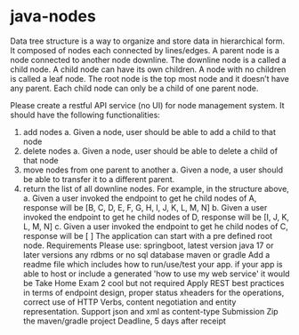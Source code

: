# java-nodes

Data tree structure is a way to organize and store data in hierarchical form. It
composed of nodes each connected by lines/edges. A parent node is a node
connected to another node downline. The downline node is a called a child node.
A child node can have its own children. A node with no children is called a leaf
node. The root node is the top most node and it doesn’t have any parent. Each
child node can only be a child of one parent node.

Please create a restful API service (no UI) for node management system. It should
have the following functionalities:
1. add nodes
a. Given a node, user should be able to add a child to that node
2. delete nodes
a. Given a node, user should be able to delete a child of that node
3. move nodes from one parent to another
a. Given a node, a user should be able to transfer it to a different parent.
4. return the list of all downline nodes. For example, in the structure above,
a. Given a user invoked the endpoint to get he child nodes of A, response will
be [B, C, D, E, F, G, H, I, J, K, L, M, N]
b. Given a user invoked the endpoint to get he child nodes of D, response will
be [I, J, K, L, M, N]
c. Given a user invoked the endpoint to get he child nodes of C, response will
be [ ]
The application can start with a pre defined root node.
Requirements
Please use:
springboot, latest version
java 17 or later versions
any rdbms or no sql database
maven or gradle
Add a readme file which includes how to run/use/test your app. if your app is
able to host or include a generated 'how to use my web service' it would be
Take Home Exam 2
cool but not required
Apply REST best practices in terms of endpoint design, proper status
xheaders for the operations, correct use of HTTP Verbs, content negotiation
and entity representation.
Support json and xml as content-type
Submission
Zip the maven/gradle project
Deadline, 5 days after receipt
